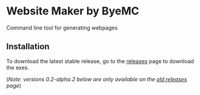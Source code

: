 # Website Maker by ByeMC
Command line tool for generating webpages

## Installation
To download the latest stable release, go to the [releases](https://github.com/byemc/websitemaker/releases) page to download the exes. 

(*Note: versions 0.2-alpha.2 below are only available on the [old releases](https://github.com/byemc/webmaker/releases) page*)

